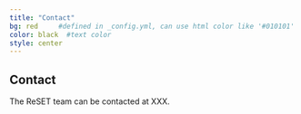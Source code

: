 ```yaml
---
title: "Contact"
bg: red     #defined in _config.yml, can use html color like '#010101'
color: black  #text color
style: center
---
```


## Contact
The ReSET team can be contacted at XXX.

